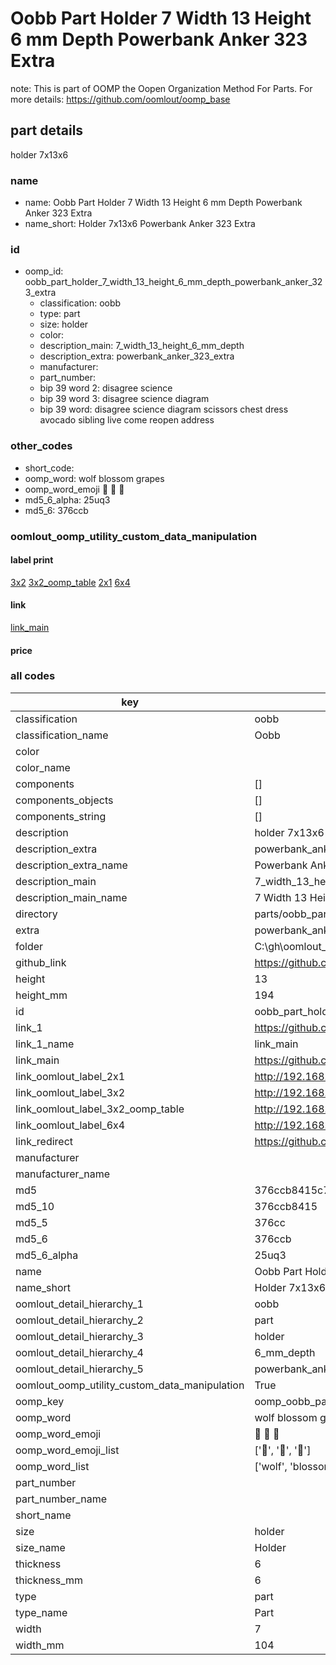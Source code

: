 # Oobb Part Holder 7 Width 13 Height 6 mm Depth Powerbank Anker 323 Extra  

note: This is part of OOMP the Oopen Organization Method For Parts. For more details: https://github.com/oomlout/oomp_base

##  part details
  



holder 7x13x6



### name
* name: Oobb Part Holder 7 Width 13 Height 6 mm Depth Powerbank Anker 323 Extra
* name_short: Holder 7x13x6 Powerbank Anker 323 Extra
### id
* oomp_id: oobb_part_holder_7_width_13_height_6_mm_depth_powerbank_anker_323_extra
  * classification: oobb
  * type: part
  * size: holder
  * color: 
  * description_main: 7_width_13_height_6_mm_depth
  * description_extra: powerbank_anker_323_extra
  * manufacturer: 
  * part_number: 
  * bip 39 word 2: disagree science
  * bip 39 word 3: disagree science diagram
  * bip 39 word: disagree science diagram scissors chest dress avocado sibling live come reopen address

### other_codes
* short_code: 
* oomp_word: wolf blossom grapes
* oomp_word_emoji :wolf: :blossom: :grapes:
* md5_6_alpha: 25uq3
* md5_6: 376ccb






### oomlout_oomp_utility_custom_data_manipulation
#### label print
[3x2](http://192.168.1.245:1112/?label=oomp%2025uq3)
[3x2_oomp_table](http://192.168.1.108:1112/?label=oomp%2025uq3)
[2x1](http://192.168.1.242:1112/?label=oomp%2025uq3)
[6x4](http://192.168.1.55:1112/?label=oomp%2025uq3)    

#### link

[link_main](https://github.com/oomlout/oomlout_oobb_version_4_generated_parts/tree/main/navigation_oomp/oobb/part/holder/7_width_13_height_6_mm_depth/powerbank_anker_323_extra/part)                              

#### price







### all codes 
| key | value |  
| --- | --- |  
| classification | oobb |  
| classification_name | Oobb |  
| color |  |  
| color_name |  |  
| components | [] |  
| components_objects | [] |  
| components_string | [] |  
| description | holder 7x13x6 |  
| description_extra | powerbank_anker_323_extra |  
| description_extra_name | Powerbank Anker 323 Extra |  
| description_main | 7_width_13_height_6_mm_depth |  
| description_main_name | 7 Width 13 Height 6 mm Depth |  
| directory | parts/oobb_part_holder_7_width_13_height_6_mm_depth_powerbank_anker_323_extra |  
| extra | powerbank_anker_323 |  
| folder | C:\gh\oomlout_oobb_version_4_generated_parts\parts\oobb_part_holder_7_width_13_height_6_mm_depth_powerbank_anker_323_extra |  
| github_link | https://github.com/oomlout/oomlout_oomp_part_src/tree/main/parts/oobb_part_holder_7_width_13_height_6_mm_depth_powerbank_anker_323_extra |  
| height | 13 |  
| height_mm | 194 |  
| id | oobb_part_holder_7_width_13_height_6_mm_depth_powerbank_anker_323_extra |  
| link_1 | https://github.com/oomlout/oomlout_oobb_version_4_generated_parts/tree/main/navigation_oomp/oobb/part/holder/7_width_13_height_6_mm_depth/powerbank_anker_323_extra/part |  
| link_1_name | link_main |  
| link_main | https://github.com/oomlout/oomlout_oobb_version_4_generated_parts/tree/main/navigation_oomp/oobb/part/holder/7_width_13_height_6_mm_depth/powerbank_anker_323_extra/part |  
| link_oomlout_label_2x1 | http://192.168.1.242:1112/?label=oomp%2025uq3 |  
| link_oomlout_label_3x2 | http://192.168.1.245:1112/?label=oomp%2025uq3 |  
| link_oomlout_label_3x2_oomp_table | http://192.168.1.108:1112/?label=oomp%2025uq3 |  
| link_oomlout_label_6x4 | http://192.168.1.55:1112/?label=oomp%2025uq3 |  
| link_redirect | https://github.com/oomlout/oomlout_oobb_version_4_generated_parts/tree/main/parts/oobb_holder_07_13_06_ex_powerbank_anker_323 |  
| manufacturer |  |  
| manufacturer_name |  |  
| md5 | 376ccb8415c7a1fd0a93cc1079f039f6 |  
| md5_10 | 376ccb8415 |  
| md5_5 | 376cc |  
| md5_6 | 376ccb |  
| md5_6_alpha | 25uq3 |  
| name | Oobb Part Holder 7 Width 13 Height 6 mm Depth Powerbank Anker 323 Extra |  
| name_short | Holder 7x13x6 Powerbank Anker 323 Extra |  
| oomlout_detail_hierarchy_1 | oobb |  
| oomlout_detail_hierarchy_2 | part |  
| oomlout_detail_hierarchy_3 | holder |  
| oomlout_detail_hierarchy_4 | 6_mm_depth |  
| oomlout_detail_hierarchy_5 | powerbank_anker_323_extra |  
| oomlout_oomp_utility_custom_data_manipulation | True |  
| oomp_key | oomp_oobb_part_holder_7_width_13_height_6_mm_depth_powerbank_anker_323_extra |  
| oomp_word | wolf blossom grapes |  
| oomp_word_emoji | :wolf: :blossom: :grapes: |  
| oomp_word_emoji_list | [':wolf:', ':blossom:', ':grapes:'] |  
| oomp_word_list | ['wolf', 'blossom', 'grapes'] |  
| part_number |  |  
| part_number_name |  |  
| short_name |  |  
| size | holder |  
| size_name | Holder |  
| thickness | 6 |  
| thickness_mm | 6 |  
| type | part |  
| type_name | Part |  
| width | 7 |  
| width_mm | 104 |  
